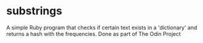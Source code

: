 # substrings
A simple Ruby program that checks if certain text exists in a 'dictionary' and returns a hash with the frequencies. Done as part of The Odin Project
